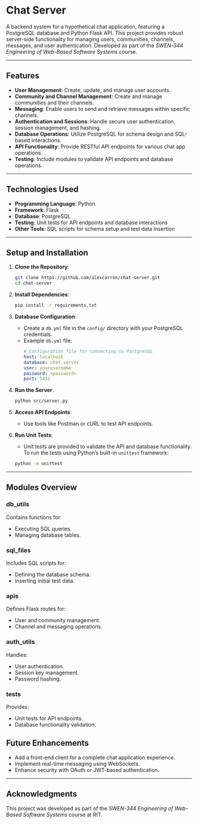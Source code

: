 # **Chat Server**

A backend system for a hypothetical chat application, featuring a PostgreSQL database and Python Flask API. This project provides robust server-side functionality for managing users, communities, channels, messages, and user authentication. Developed as part of the *SWEN-344 Engineering of Web-Based Software Systems* course.

---

## **Features**
- **User Management**: Create, update, and manage user accounts.
- **Community and Channel Management**: Create and manage communities and their channels.
- **Messaging**: Enable users to send and retrieve messages within specific channels.
- **Authentication and Sessions**: Handle secure user authentication, session management, and hashing.
- **Database Operations**: Utilize PostgreSQL for schema design and SQL-based interactions.
- **API Functionality**: Provide RESTful API endpoints for various chat app operations.
- **Testing**: Include modules to validate API endpoints and database operations.

---

## **Technologies Used**
- **Programming Language**: Python
- **Framework**: Flask
- **Database**: PostgreSQL
- **Testing**: Unit tests for API endpoints and database interactions
- **Other Tools**: SQL scripts for schema setup and test data insertion

---

## **Setup and Installation**

1. **Clone the Repository**:
   ```bash
   git clone https://github.com/alexcarron/chat-server.git
   cd chat-server
   ```

2. **Install Dependencies**:
   ```bash
   pip install -r requirements.txt
   ```

3. **Database Configuration**:
   - Create a `db.yml` file in the `config/` directory with your PostgreSQL credentials.
   - Example `db.yml` file:
     ```yaml
     # Configuration file for connecting to PostgreSQL
     host: localhost
     database: chat_server
     user: yourusername
     password: <password>
     port: 5432
     ```

4. **Run the Server**:
   ```bash
   python src/server.py
   ```

5. **Access API Endpoints**:
   - Use tools like Postman or cURL to test API endpoints.

6. **Run Unit Tests**:
   - Unit tests are provided to validate the API and database functionality. To run the tests using Python’s built-in `unittest` framework:
   ```bash
   python -m unittest
   ```
---

## **Modules Overview**

### **db_utils**
Contains functions for:
- Executing SQL queries.
- Managing database tables.

### **sql_files**
Includes SQL scripts for:
- Defining the database schema.
- Inserting initial test data.

### **apis**
Defines Flask routes for:
- User and community management.
- Channel and messaging operations.

### **auth_utils**
Handles:
- User authentication.
- Session key management.
- Password hashing.

### **tests**
Provides:
- Unit tests for API endpoints.
- Database functionality validation.


## **Future Enhancements**
- Add a front-end client for a complete chat application experience.
- Implement real-time messaging using WebSockets.
- Enhance security with OAuth or JWT-based authentication.

---

## **Acknowledgments**
This project was developed as part of the *SWEN-344 Engineering of Web-Based Software Systems* course at RIT.